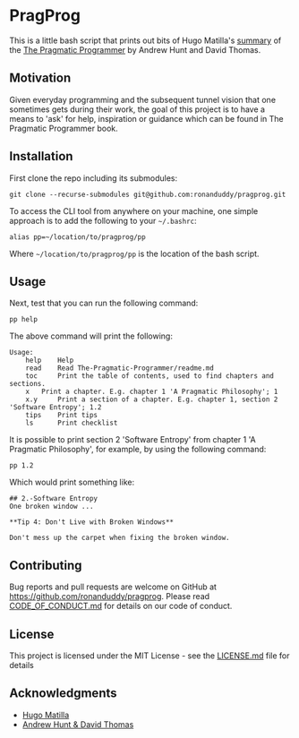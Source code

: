 # PragProg

This is a little bash script that prints out bits of Hugo Matilla's [summary](https://github.com/HugoMatilla/The-Pragmatic-Programmer) of the [The Pragmatic Programmer](https://pragprog.com/titles/tpp20/the-pragmatic-programmer-20th-anniversary-edition/) by Andrew Hunt and David Thomas.

## Motivation

Given everyday programming and the subsequent tunnel vision that one sometimes gets during their work, the goal of this project is to have a means to 'ask' for help, inspiration or guidance which can be found in The Pragmatic Programmer book.


## Installation

First clone the repo including its submodules:

```Shell
git clone --recurse-submodules git@github.com:ronanduddy/pragprog.git
```

To access the CLI tool from anywhere on your machine, one simple approach is to add the following to your `~/.bashrc`:

```Shell
alias pp=~/location/to/pragprog/pp
```

Where `~/location/to/pragprog/pp` is the location of the bash script. 

## Usage

Next, test that you can run the following command:

```Shell
pp help
```

The above command will print the following:

```Shell
Usage:
	help 	Help
	read 	Read The-Pragmatic-Programmer/readme.md
	toc 	Print the table of contents, used to find chapters and sections.
	x 	Print a chapter. E.g. chapter 1 'A Pragmatic Philosophy'; 1
	x.y 	Print a section of a chapter. E.g. chapter 1, section 2 'Software Entropy'; 1.2
	tips 	Print tips
	ls    	Print checklist
```

It is possible to print section 2 'Software Entropy' from chapter 1 'A Pragmatic Philosophy', for example, by using the following command:

```Shell
pp 1.2
```

Which would print something like:

```Shell
## 2.-Software Entropy
One broken window ...

**Tip 4: Don't Live with Broken Windows**

Don't mess up the carpet when fixing the broken window.

```

## Contributing

Bug reports and pull requests are welcome on GitHub at https://github.com/ronanduddy/pragprog. Please read [CODE_OF_CONDUCT.md](CODE_OF_CONDUCT.md) for details on our code of conduct.

## License

This project is licensed under the MIT License - see the [LICENSE.md](LICENSE.md) file for details

## Acknowledgments

* [Hugo Matilla](https://github.com/HugoMatilla)
* [Andrew Hunt & David Thomas](https://pragprog.com/titles/tpp20/the-pragmatic-programmer-20th-anniversary-edition/)
